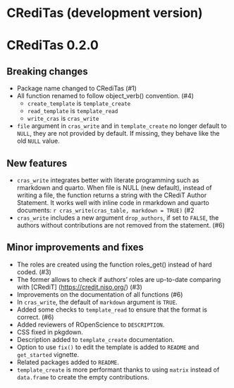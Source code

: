 # CRediTas (development version)

# CRediTas 0.2.0

## Breaking changes

- Package name changed to CRediTas (#1)
- All function renamed to follow object_verb() convention. (#4)
    - `create_template` is `template_create`
    - `read_template` is `template_read`
    - `write_cras` is `cras_write`
- `file` argument in `cras_write` and in `template_create` no longer default to `NULL`, they are not provided by default. If missing, they behave like the old `NULL` value. 

## New features

- `cras_write` integrates better with literate programming such as rmarkdown and 
quarto. When file is NULL (new default), instead of writing a file, the 
function returns a string with the CRediT Author Statement. It works well with 
inline code in rmarkdown and quarto documents: 
`r cras_write(cras_table, markdown = TRUE)` (#2
- `cras_write` includes a new argument `drop_authors`, if set to `FALSE`, the authors without contributions are not removed from the statement. (#6)

## Minor improvements and fixes

- The roles are created using the function roles_get() instead of hard coded. (#3)
- The former allows to check if authors’ roles are up-to-date comparing with
[CRediT] (https://credit.niso.org/) (#3)
- Improvements on the documentation of all functions (#6)
- In `cras_write`, the default of `markdown` argument is `TRUE`. 
- Added some checks to `template_read` to ensure that the format is correct. (#6)
- Added reviewers of ROpenScience to `DESCRIPTION`. 
- CSS fixed in pkgdown.
- Description added to `template_create` documentation.
- Option to use `fix()` to edit the template is added to `README` and `get_started` vignette.
- Related packages added to `README`.
- `template_create` is more performant thanks to using `matrix` instead of `data.frame` to create the empty contributions.
